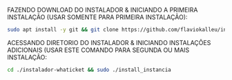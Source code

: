 FAZENDO DOWNLOAD DO INSTALADOR & INICIANDO A PRIMEIRA INSTALAÇÃO (USAR SOMENTE PARA PRIMEIRA INSTALAÇÃO):

```bash
sudo apt install -y git && git clone https://github.com/flaviokalleu/instalador-whaticket.git && sudo chmod -R 777 instalador-whaticket && cd instalador-whaticket && sudo ./install_primaria
```

ACESSANDO DIRETORIO DO INSTALADOR & INICIANDO INSTALAÇÕES ADICIONAIS (USAR ESTE COMANDO PARA SEGUNDA OU MAIS INSTALAÇÃO:
```bash
cd ./instalador-whaticket && sudo ./install_instancia
```

